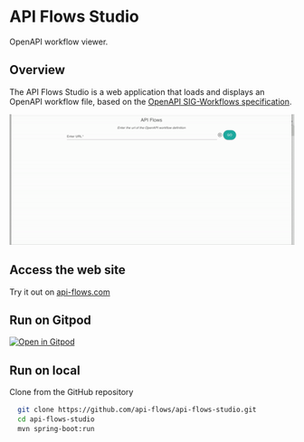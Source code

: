# API Flows Studio

OpenAPI workflow viewer.

## Overview

The API Flows Studio is a web application that loads and displays an OpenAPI workflow file, based on the [OpenAPI SIG-Workflows specification](https://github.com/OAI/sig-workflows).

![Homepage](home.gif)

## Access the web site

Try it out on [api-flows.com](https://api-flows.com/)

## Run on Gitpod

[![Open in Gitpod](https://gitpod.io/button/open-in-gitpod.svg)](https://gitpod.io/#https://github.com/api-flows/api-flows-studio/tree/main)


## Run on local

Clone from the GitHub repository

```bash
  git clone https://github.com/api-flows/api-flows-studio.git
  cd api-flows-studio
  mvn spring-boot:run
```
